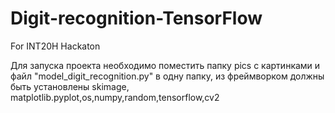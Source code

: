 # Digit-recognition-TensorFlow
For INT20H Hackaton

Для запуска проекта необходимо поместить папку pics с картинками и файл "model_digit_recognition.py" в одну папку, из фреймворком должны быть установлены skimage, matplotlib.pyplot,os,numpy,random,tensorflow,cv2
